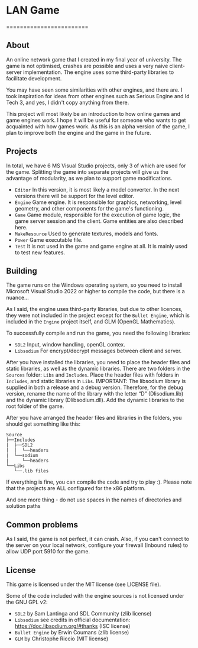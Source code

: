# LAN Game
========================

About
-----

An online network game that I created in my final year of university. The game is not optimised, crashes are possible and uses a very naive client-server implementation. 
The engine uses some third-party libraries to facilitate development.

You may have seen some similarities with other engines, and there are. I took inspiration for ideas from other engines such as Serious Engine and Id Tech 3, and yes, I didn't copy anything from there.

This project will most likely be an introduction to how online games and game engines work. I hope it will be useful for someone who wants to get acquainted with how games work.
As this is an alpha version of the game, I plan to improve both the engine and the game in the future.

Projects
--------

In total, we have 6 MS Visual Studio projects, only 3 of which are used for the game. Splitting the game into separate projects will give us the advantage of modularity, as we plan to support game modifications.

* `Editor` In this version, it is most likely a model converter. In the next versions there will be support for the level editor.
* `Engine` Game engine. It is responsible for graphics, networking, level geometry, and other components for the game's functioning.
* `Game` Game module, responsible for the execution of game logic, the game server session and the client. Game entities are also described here.
* `MakeResource` Used to generate textures, models and fonts.
* `Power` Game executable file.
* `Test` It is not used in the game and game engine at all. It is mainly used to test new features.

Building
--------

The game runs on the Windows operating system, so you need to install Microsoft Visual Studio 2022 or higher to compile the code, but there is a nuance...

As I said, the engine uses third-party libraries, but due to other licences, they were not included in the project except for the `Bullet Engine`, which is included in the `Engine` project itself, and GLM (OpenGL Mathematics).

To successfully compile and run the game, you need the following libraries:

* `SDL2` Input, window handling, openGL contex.
* `Libsodium` For encrypt/decrypt messages between client and server.

After you have installed the libraries, you need to place the header files and static libraries, as well as the dynamic libraries. There are two folders in the `Sources` folder: `Libs` and `Includes`. 
Place the header files with folders in `Includes`, and static libraries in `Libs`. IMPORTANT: The libsodium library is supplied in both a release and a debug version. 
Therefore, for the debug version, rename the name of the library with the letter “D” (Dlisodium.lib) and the dynamic library (Dlibsodium.dll). 
Add the dynamic libraries to the root folder of the game.

After you have arranged the header files and libraries in the folders, you should get something like this:

```
Source
├──Includes
|  ├──SDL2
|  |  └──headers
|  └──sodium
|     └──headers
└──Libs  
   └──.lib files
```

If everything is fine, you can compile the code and try to play :). Please note that the projects are ALL configured for the x86 platform.

And one more thing - do not use spaces in the names of directories and solution paths

Common problems
---------------

As I said, the game is not perfect, it can crash. Also, if you can't connect to the server on your local network, configure your firewall (Inbound rules) to allow UDP port 5910 for the game.

License
-------

This  game is licensed under the MIT license (see LICENSE file).

Some of the code included with the engine sources is not licensed under the GNU GPL v2:

* `SDL2` by Sam Lantinga and SDL Community (zlib license)
* `Libsodium` see credits in official documentation: https://doc.libsodium.org/#thanks (ISC license)
* `Bullet Engine` by Erwin Coumans (zlib license)
* `GLM` by Christophe Riccio (MIT license)